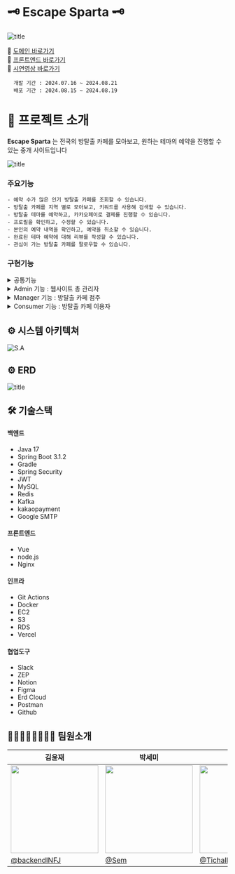 # 🗝️ Escape Sparta 🗝️


![title](https://synge-st.notion.site/image/https%3A%2F%2Fprod-files-secure.s3.us-west-2.amazonaws.com%2F893b8654-e780-476c-b862-9eb07e2ddfa7%2Fde24d517-aa16-411e-920a-34fcd7c50af0%2F002.png?table=block&id=bf34a9cd-e423-47da-a9b3-080f141efbf0&spaceId=893b8654-e780-476c-b862-9eb07e2ddfa7&width=1420&userId=&cache=v2)   

📌  [도메인 바로가기](https://www.escapesparta.com)   
📌  [프론트엔드 바로가기](https://github.com/escapeSparta/escapeSpartaFront)   
📌  [시연영상 바로가기](https://youtu.be/3Ei7E6TrH5s?si=439pfSRhYFvLZKFb)

      개발 기간 : 2024.07.16 ~ 2024.08.21
      배포 기간 : 2024.08.15 ~ 2024.08.19

# 👋 프로젝트 소개

**Escape Sparta** 는 전국의 방탈출 카페를 모아보고, 원하는 테마의 예약을 진행할 수 있는 중개 사이트입니다

![title](https://synge-st.notion.site/image/https%3A%2F%2Fprod-files-secure.s3.us-west-2.amazonaws.com%2F893b8654-e780-476c-b862-9eb07e2ddfa7%2F40d3735b-d094-4cf5-9541-2441e61a49d3%2FScreenshot_2024-08-15_at_16.27.22.jpg?table=block&id=09ceeb21-f694-4f0a-9e9f-3ba4b9cb8575&spaceId=893b8654-e780-476c-b862-9eb07e2ddfa7&width=2000&userId=&cache=v2)   


### 주요기능
    - 예약 수가 많은 인기 방탈출 카페를 조회할 수 있습니다.
    - 방탈출 카페를 지역 별로 모아보고, 키워드를 사용해 검색할 수 있습니다.
    - 방탈출 테마를 예약하고, 카카오페이로 결제를 진행할 수 있습니다.
    - 프로필을 확인하고, 수정할 수 있습니다.
    - 본인의 예약 내역을 확인하고, 예약을 취소할 수 있습니다.
    - 완료된 테마 예약에 대해 리뷰를 작성할 수 있습니다.
    - 관심이 가는 방탈출 카페를 팔로우할 수 있습니다.



### 구현기능
<details><summary> 공통기능
</summary>

- 회원가입
- 이메일 인증
- 회원탈퇴
- 로그인
- 로그아웃
- 방탈출 카페 조회
- TOP4 방탈출 카페 조회
- 방탈출 카페 테마 조회
- 방탈출 카페 시간 조회
- 리뷰 조회
- 예약내역 조회
- 팔로우 내역 조회

</details>

<details><summary> Admin 기능 : 웹사이트 총 관리자
</summary>

- 방탈출 카페 등록(허가상태)
- 방탈출 카페 수정
- 방탈출 카페 삭제
- 방탈출 카페 테마 등록
- 방탈출 카페 테마 수정
- 방탈출 카페 테마 삭제
- 방탈출 카페 테마 시간 등록
- 방탈출 카페 테마 시간 수정
- 방탈출 카페 테마 시간 삭제
- 리뷰 삭제
</details>


<details><summary> Manager 기능 : 방탈출 카페 점주 
</summary>

- 방탈출 카페 등록(비 허가상태)
- 본인의 방탈출 카페 조회
- 방탈출 카페 수정
- 방탈출 카페 삭제
- 방탈출 카페 테마 등록
- 방탈출 카페 테마 수정
- 방탈출 카페 테마 삭제
- 방탈출 카페 테마 시간 등록
- 방탈출 카페 테마 시간 수정
- 방탈출 카페 테마 시간 삭제
</details>

<details><summary> Consumer 기능 : 방탈출 카페 이용자
</summary>

- 방탈출 예약
- 방탈출 예약 취소
- 결제(카카오페이)
- 환불
- 프로필 조회
- 프로필수정
- 방탈출 팔로우
- 방탈출 팔로우 취소
- 리뷰 작성
- 리뷰 수정
- 리뷰 삭제
- 내가 쓴 리뷰 조회
</details>



## ⚙️ 시스템 아키텍쳐
![S.A](https://synge-st.notion.site/image/https%3A%2F%2Fprod-files-secure.s3.us-west-2.amazonaws.com%2F893b8654-e780-476c-b862-9eb07e2ddfa7%2F3aa0846d-ebe6-457e-870c-116737e4acff%2Fimage.png?table=block&id=dbc300b7-671f-44cf-9e64-c9a85fddbe7e&spaceId=893b8654-e780-476c-b862-9eb07e2ddfa7&width=2000&userId=&cache=v2)   


## ⚙️ ERD
![title](https://teamsparta.notion.site/image/https%3A%2F%2Fprod-files-secure.s3.us-west-2.amazonaws.com%2F83c75a39-3aba-4ba4-a792-7aefe4b07895%2F4fca7ded-cfa8-4446-bbba-daf20eb9da01%2FEscape_Sparta.png?table=block&id=e15ab8b9-4166-43b5-89bd-b0bebe0ec883&spaceId=83c75a39-3aba-4ba4-a792-7aefe4b07895&width=2000&userId=&cache=v2)   


## 🛠️ 기술스택

#### 백엔드
- Java 17
- Spring Boot 3.1.2
- Gradle
- Spring Security
- JWT
- MySQL
- Redis
- Kafka
- kakaopayment
- Google SMTP

#### 프론트엔드
- Vue
- node.js
- Nginx

#### 인프라
- Git Actions
- Docker
- EC2
- S3
- RDS
- Vercel


#### 협업도구
- Slack
- ZEP
- Notion
- Figma
- Erd Cloud
- Postman
- Github



## 👨‍💻👩‍💻👩‍💻👨‍💻 팀원소개

| 김윤재 | 박세미 | 이서연 | 박성균 |
| --- | --- | --- | --- |
| <img src="https://avatars.githubusercontent.com/u/163832566?v=4" width="200" />  | <img src="https://avatars.githubusercontent.com/u/69128154?s=400&v=4" width="200" /> | <img src="https://avatars.githubusercontent.com/u/152502639?v=4" width="200" /> | <img src="https://avatars.githubusercontent.com/u/102494118?v=4" width="200" />   
| [@backendINFJ](https://github.com/backendINFJ)| [@Sem](https://github.com/tpal0719) | [@Tichall](https://github.com/tichall)| [@tjdrbs0712](https://github.com/tjdrbs0712)|
